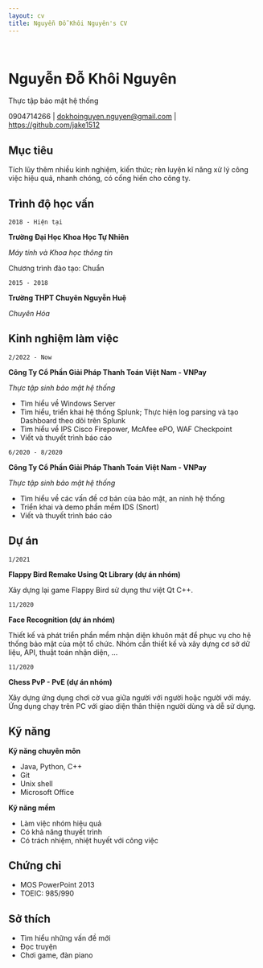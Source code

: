 ```yaml
---
layout: cv
title: Nguyễn Đỗ Khôi Nguyên's CV
---
```

<br />

# Nguyễn Đỗ Khôi Nguyên
Thực tập bảo mật hệ thống


<div id="webaddress">
<a>0904714266</a>
| <a href="mailto:dokhoinguyen.nguyen@gmail.com">dokhoinguyen.nguyen@gmail.com</a>
  | <a href="https://github.com/jake1512"><i class="fab fa-github"></i>https://github.com/jake1512</a>
</div>


## Mục tiêu
Tích lũy thêm nhiều kinh nghiệm, kiến thức; rèn luyện kĩ năng xử lý công việc hiệu quả, nhanh chóng, có cống hiến cho công ty.


## Trình độ học vấn

`2018 - Hiện tại`

**Trường Đại Học Khoa Học Tự Nhiên**

_Máy tính và Khoa học thông tin_

Chương trình đào tạo: Chuẩn

`2015 - 2018`

**Trường THPT Chuyên Nguyễn Huệ**

_Chuyên Hóa_

## Kinh nghiệm làm việc
`2/2022 - Now`

**Công Ty Cổ Phần Giải Pháp Thanh Toán Việt Nam - VNPay**

_Thực tập sinh bảo mật hệ thống_
- Tìm hiểu về Windows Server
- Tìm hiểu, triển khai hệ thống Splunk; Thực hiện log parsing và tạo Dashboard theo dõi trên Splunk
- Tìm hiểu về IPS Cisco Firepower, McAfee ePO, WAF Checkpoint
- Viết và thuyết trình báo cáo

`6/2020 - 8/2020`

**Công Ty Cổ Phần Giải Pháp Thanh Toán Việt Nam - VNPay**

_Thực tập sinh bảo mật hệ thống_

- Tìm hiểu về các vấn đề cơ bản của bảo mật, an ninh hệ thống
- Triển khai và demo phần mềm IDS (Snort)
- Viết và thuyết trình báo cáo

## Dự án

`1/2021`

**Flappy Bird Remake Using Qt Library (dự án nhóm)**

Xây dựng lại game Flappy Bird sử dụng thư việt Qt C++.

`11/2020`

**Face Recognition (dự án nhóm)**

Thiết kế và phát triển phần mềm nhận diện khuôn mặt để phục vụ cho hệ thống bảo mật của một tổ chức. Nhóm cần thiết kế và xây dựng cơ sở dữ liệu, API, thuật toán nhận diện, ...

`11/2020`

**Chess PvP - PvE (dự án nhóm)**

Xây dựng ứng dụng chơi cờ vua giữa người với người hoặc người với máy. Ứng dụng chạy trên PC với giao diện thân thiện người dùng và dễ sử dụng.

## Kỹ năng

**Kỹ năng chuyên môn**

- Java, Python, C++
- Git
- Unix shell
- Microsoft Office

**Kỹ năng mềm**
- Làm việc nhóm hiệu quả
- Có khả năng thuyết trình
- Có trách nhiệm, nhiệt huyết với công việc

## Chứng chỉ
- MOS PowerPoint 2013
- TOEIC: 985/990

## Sở thích
- Tìm hiểu những vấn đề mới
- Đọc truyện
- Chơi game, đàn piano
